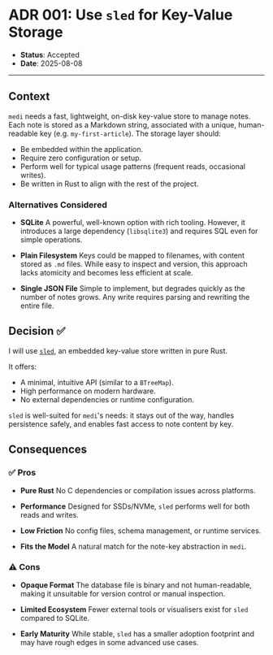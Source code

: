# ADR 001: Use `sled` for Key-Value Storage

* **Status**: Accepted
* **Date**: 2025-08-08

---

## Context

`medi` needs a fast, lightweight, on-disk key-value store to manage notes. Each note is stored as a Markdown string, associated with a unique, human-readable key (e.g. `my-first-article`). The storage layer should:

* Be embedded within the application.
* Require zero configuration or setup.
* Perform well for typical usage patterns (frequent reads, occasional writes).
* Be written in Rust to align with the rest of the project.

### Alternatives Considered

* **SQLite**
  A powerful, well-known option with rich tooling. However, it introduces a large dependency (`libsqlite3`) and requires SQL even for simple operations.

* **Plain Filesystem**
  Keys could be mapped to filenames, with content stored as `.md` files. While easy to inspect and version, this approach lacks atomicity and becomes less efficient at scale.

* **Single JSON File**
  Simple to implement, but degrades quickly as the number of notes grows. Any write requires parsing and rewriting the entire file.


## Decision ✅

I will use [`sled`](https://docs.rs/sled), an embedded key-value store written in pure Rust.

It offers:

* A minimal, intuitive API (similar to a `BTreeMap`).
* High performance on modern hardware.
* No external dependencies or runtime configuration.

`sled` is well-suited for `medi`'s needs: it stays out of the way, handles persistence safely, and enables fast access to note content by key.


## Consequences

### ✅ Pros

* **Pure Rust**
  No C dependencies or compilation issues across platforms.

* **Performance**
  Designed for SSDs/NVMe, `sled` performs well for both reads and writes.

* **Low Friction**
  No config files, schema management, or runtime services.

* **Fits the Model**
  A natural match for the note-key abstraction in `medi`.

### ⚠️ Cons

* **Opaque Format**
  The database file is binary and not human-readable, making it unsuitable for version control or manual inspection.

* **Limited Ecosystem**
  Fewer external tools or visualisers exist for `sled` compared to SQLite.

* **Early Maturity**
  While stable, `sled` has a smaller adoption footprint and may have rough edges in some advanced use cases.

